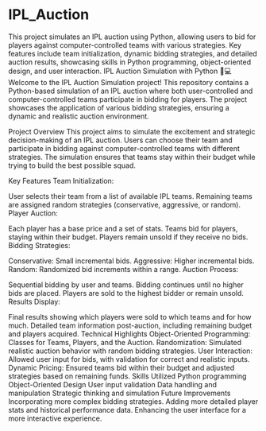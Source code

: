 # IPL_Auction
This project simulates an IPL auction using Python, allowing users to bid for players against computer-controlled teams with various strategies. Key features include team initialization, dynamic bidding strategies, and detailed auction results, showcasing skills in Python programming, object-oriented design, and user interaction. 
IPL Auction Simulation with Python 🏏💻
Welcome to the IPL Auction Simulation project! This repository contains a Python-based simulation of an IPL auction where both user-controlled and computer-controlled teams participate in bidding for players. The project showcases the application of various bidding strategies, ensuring a dynamic and realistic auction environment.

Project Overview
This project aims to simulate the excitement and strategic decision-making of an IPL auction. Users can choose their team and participate in bidding against computer-controlled teams with different strategies. The simulation ensures that teams stay within their budget while trying to build the best possible squad.

Key Features
Team Initialization:

User selects their team from a list of available IPL teams.
Remaining teams are assigned random strategies (conservative, aggressive, or random).
Player Auction:

Each player has a base price and a set of stats.
Teams bid for players, staying within their budget.
Players remain unsold if they receive no bids.
Bidding Strategies:

Conservative: Small incremental bids.
Aggressive: Higher incremental bids.
Random: Randomized bid increments within a range.
Auction Process:

Sequential bidding by user and teams.
Bidding continues until no higher bids are placed.
Players are sold to the highest bidder or remain unsold.
Results Display:

Final results showing which players were sold to which teams and for how much.
Detailed team information post-auction, including remaining budget and players acquired.
Technical Highlights
Object-Oriented Programming: Classes for Teams, Players, and the Auction.
Randomization: Simulated realistic auction behavior with random bidding strategies.
User Interaction: Allowed user input for bids, with validation for correct and realistic inputs.
Dynamic Pricing: Ensured teams bid within their budget and adjusted strategies based on remaining funds.
Skills Utilized
Python programming
Object-Oriented Design
User input validation
Data handling and manipulation
Strategic thinking and simulation
Future Improvements
Incorporating more complex bidding strategies.
Adding more detailed player stats and historical performance data.
Enhancing the user interface for a more interactive experience.
